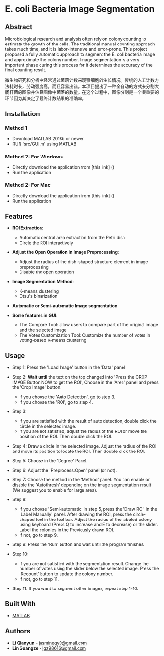 # E. coli Bacteria Image Segmentation

## Abstract
Microbiological research and analysis often rely on colony counting to estimate the growth of the cells. The traditional manual counting approach takes much time, and it is labor-intensive and error-prone. This project proposed a fully automatic approach to segment the E. coli bacteria image and approximate the colony number. Image segmentation is a very important phase during this process for it determines the accuracy of the final counting result.

微生物研究和分析中经常通过菌落计数来观察细胞的生长情况。传统的人工计数方法耗时长，劳动强度高，而且容易出错。本项目提出了一种全自动的方式来分割大肠杆菌的图像并估算图像中菌落的数量。在这个过程中，图像分割是一个很重要的环节因为其决定了最终计数结果的准确率。

## Installation
### Method 1
* Download MATLAB 2018b or newer
* RUN 'src/GUI.m' using MATLAB

### Method 2: For Windows
* Directly download the application from [this link] () 
* Run the application

### Method 2: For Mac
* Directly download the application from [this link] () 
* Run the application

## Features
* **ROI Extraction**: 
    * Automatic central area extraction from the Petri dish
    * Circle the ROI interactively
    
* **Adjust the Open Operation in Image Preprocessing**: 
    * Adjust the radius of the dish-shaped structure element in image preprocessing
    * Disable the open operation
    
* **Image Segmentation Method**: 
    * K-means clustering
    * Otsu's binarization

* **Automatic or Semi-automatic Image segmentation**

* **Some features in GUI**: 
    * The Compare Tool: allow users to compare part of the original image and the selected image
    * The Votes Customization Tool: Customize the number of votes in voting-based K-means clustering

## Usage
* Step 1: Press the 'Load Image' button in the 'Data' panel

* Step 2: **Wait until** the text on the top changed into 'Press the CROP IMAGE Button NOW to get the ROI', Choose in the 'Area' panel and press the 'Crop Image' button. 
    * If you choose the 'Auto Detection', go to step 3. 
    * If you choose the 'ROI', go to step 4.

* Step 3: 
    * If you are satisfied with the result of auto detection, double click the circle in the selected image. 
    * If you are not satisfied, adjust the radius of the ROI or move the position of the ROI. Then double click the ROI.

* Step 4: Draw a circle in the selected image. Adjust the radius of the ROI and move its position to locate the ROI. Then double click the ROI.

* Step 5: Choose in the 'Degree' Panel.

* Step 6: Adjust the 'Preprocess:Open' panel (or not).

* Step 7: Choose the method in the 'Method' panel. You can enable or disable the 'Autothresh' depending on the image segmentation result (We suggest you to enable for large area).

* Step 8: 
    * If you choose 'Semi-automatic' in step 5, press the 'Draw ROI' in the 'Label Manually' panel. After drawing the ROI, press the circle-shaped tool in the tool bar. Adjust the radius of the labeled colony using keyboard (Press Q to increase and E to decrease) or the slider. Label the colonies in the Previously drawn ROI.
    * If not, go to step 9.
    
* Step 9: Press the 'Run' button and wait until the program finishes.

* Step 10: 
    * If you are not satisfied with the segmentation result. Change the number of votes using the slider below the selected image. Press the 'Recount' button to update the colony number.
    * If not, go to step 11.
    
* Step 11: If you want to segment other images, repeat step 1-10.

## Built With

* [MATLAB](https://www.mathworks.com/products/matlab.html)

## Authors
* **Li Qianyun** - <jasmineqy0@gmail.com>
* **Lin Guangze** - <lgz98616@gmail.com>



